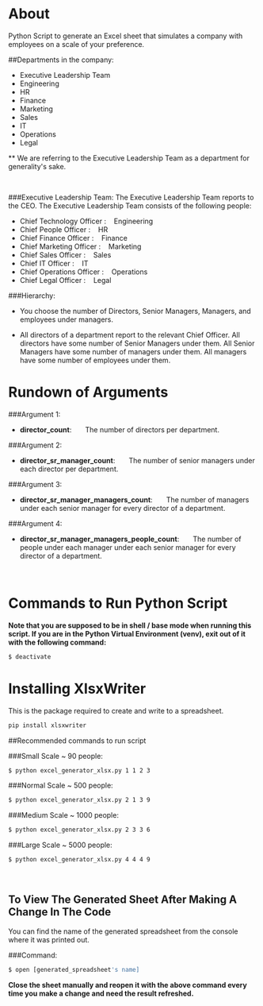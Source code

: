 # About
Python Script to generate an Excel sheet that simulates a company with employees on a scale of your preference.

##Departments in the company:

* Executive Leadership Team
* Engineering
* HR
* Finance
* Marketing
* Sales 
* IT
* Operations
* Legal

** We are referring to the Executive Leadership Team as a department for generality's sake.

<br>


###Executive Leadership Team: 
The Executive Leadership Team reports to the CEO. The Executive Leadership Team consists of the following people:

* Chief Technology Officer   : &nbsp;&nbsp;  Engineering
* Chief People Officer       : &nbsp;&nbsp;  HR         
* Chief Finance Officer      : &nbsp;&nbsp;  Finance    
* Chief Marketing Officer    : &nbsp;&nbsp;  Marketing  
* Chief Sales Officer        : &nbsp;&nbsp;  Sales      
* Chief IT Officer           : &nbsp;&nbsp;  IT         
* Chief Operations Officer   : &nbsp;&nbsp;  Operations 
* Chief Legal Officer        : &nbsp;&nbsp;  Legal      


###Hierarchy:
* You choose the number of Directors, Senior Managers, Managers, and employees under managers.

* All directors of a department report to the relevant Chief Officer. All directors have some number of Senior Managers under them. All Senior Managers have some number of managers under them. All managers have some number of employees under them.    
 


# Rundown of Arguments


###Argument 1:
* <b>director_count</b>: &nbsp;&nbsp;&nbsp;&nbsp;&nbsp; The number of directors per department. 

###Argument 2:
* <b>director_sr_manager_count</b>: &nbsp;&nbsp;&nbsp;&nbsp;&nbsp; The number of senior managers under each director per department.

###Argument 3:
* <b>director_sr_manager_managers_count</b>: &nbsp;&nbsp;&nbsp;&nbsp;&nbsp; The number of managers under each senior manager for every director of a department.

###Argument 4:
* <b>director_sr_manager_managers_people_count</b>: &nbsp;&nbsp;&nbsp;&nbsp;&nbsp; The number of people under each manager under each senior manager for every director of a department.
  

<br>




# Commands to Run Python Script

<b>Note that you are supposed to be in shell / base mode when running this script. If you are in the Python Virtual Environment (venv), exit out of it with the following command:</b>
```sh
$ deactivate
```

# Installing XlsxWriter
This is the package required to create and write to a spreadsheet.

```sh
pip install xlsxwriter
```

##Recommended commands to run script

###Small Scale ~ 90 people: 
```sh
$ python excel_generator_xlsx.py 1 1 2 3
```
  
###Normal Scale ~ 500 people:
```sh
$ python excel_generator_xlsx.py 2 1 3 9  
```
  
###Medium Scale ~ 1000 people: 
```sh
$ python excel_generator_xlsx.py 2 3 3 6     
```

###Large Scale ~ 5000 people: 
```sh
$ python excel_generator_xlsx.py 4 4 4 9     
```

<br>

## To View The Generated Sheet After Making A Change In The Code

You can find the name of the generated spreadsheet from the console where it was printed out. 

###Command: 
```sh
$ open [generated_spreadsheet's name] 
```

<b>Close the sheet manually and reopen it with the above command every time you make a change and need the result refreshed.</b> 


<br>
<br>
